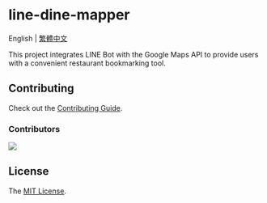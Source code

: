 # line-dine-mapper

English | [繁體中文](./README_CN.md)

This project integrates LINE Bot with the Google Maps API to provide users with a convenient restaurant bookmarking tool.

## Contributing

Check out the [Contributing Guide](.github/CONTRIBUTING.md).

### Contributors

<a href="https://github.com/pg56714/line-dine-mapper/graphs/contributors">
    <img src="https://contrib.rocks/image?repo=pg56714/line-dine-mapper" />
</a>

## License

The [MIT License](LICENSE).
